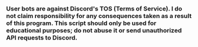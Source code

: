 ### User bots are against Discord's TOS (Terms of Service). I do not claim responsibility for any consequences taken as a result of this program. This script should only be used for educational purposes; do not abuse it or send unauthorized API requests to Discord.